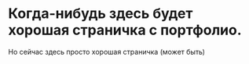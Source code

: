 # Когда-нибудь здесь будет хорошая страничка с портфолио.
Но сейчас здесь просто хорошая страничка (может быть)
